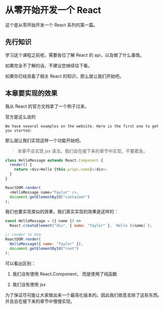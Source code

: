# 从零开始开发一个 React

这个是从零开始开发一个 React 系列的第一篇。

## 先行知识

学习这个课程之前呢，需要各位了解 React 的 api，以及做了什么事情。

如果完全不了解的话，不建议您继续往下看。

如果你已经具备了相关 React 的知识，那么就让我们开始吧。

## 本章要实现的效果

我从 React 的官方文档拿了一个例子过来。

官方是这么说的

`We have several examples on the website. Here is the first one to get you started:`

那么就让我们实现这样一个功能开始吧。

> 本章不会实现 jsx 语法，我们会在接下来的章节中实现，不要着急。

```js
class HelloMessage extends React.Component {
  render() {
    return <div>Hello {this.props.name}</div>;
  }
}

ReactDOM.render(
  <HelloMessage name="Taylor" />,
  document.getElementById("container")
);
```

我们也要实现类似的效果，我们真实实现的效果是这样的：

```js
const HelloMessage = ({ name }) =>
  React.createElement("div", { name: "Taylor" }, `Hello ${name}`);

// render to dom
ReactDOM.render(
  HelloMessage({ name: "Taylor" }),
  document.getElementById("root")
);
```

可以看出区别：

1.  我们没有使用 React.Component， 而是使用了纯函数

2.  我们没有使用 jsx

为了保证尽可能让大家做出来一个最简化版本的。因此我们故意去除了这些东西。
并且会在接下来的章节中慢慢实现。
